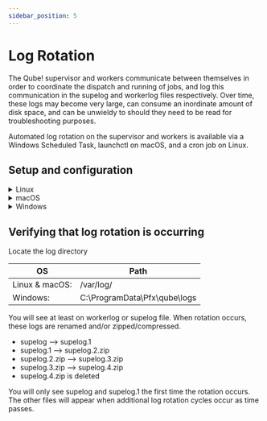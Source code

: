 ```yaml
---
sidebar_position: 5
---
```


# Log Rotation

The Qube! supervisor and workers communicate between themselves in order to coordinate the dispatch and running of jobs, and log this communication in the supelog and workerlog files respectively.  Over time, these logs may become very large, can consume an inordinate amount of disk space, and can be unwieldy to should they need to be read for troubleshooting purposes.

Automated log rotation on the supervisor and workers is available via a Windows Scheduled Task, launchctl on macOS, and a cron job on Linux.

## Setup and configuration
<details>
<summary>
Linux
</summary>
**Setup**
No additional tasks are necessary for log rotation on Linux.  

**Configuration**
The log rotation on Linux is managed by the Linux daemon logrotated , and is specified in `/etc/logrotate.d/supervisor` .  See the man pages for logrotated if you wish to customize the rotation policies.

**Rotation Policy**
Rotate out the logs weekly, keeping 4 copies.
</details>

<details>
<summary>
macOS
</summary>
**Setup**
No additional tasks are necessary for log rotation on macOS.   

**Configuration**
The log rotation on macOS is managed by launchctl/launchd, and the associated .plist files are:
```
    /Library/LaunchDaemons/com.pipelinefx.logrotate.supervisor.plist
    /Library/LaunchDaemons/com.pipelinefx.logrotate.worker.plist
```
Both of these plists call `/Applications/pfx/qube/utils/logrotate.py`; see The [logrotate.py](./The+Logrotate+Script) script.

**Rotation Policy**
Rotate out the logs when they exceed 100MB in size (the default size in the logrotate.py script).
</details>

<details>
<summary>
Windows
</summary>
**Setup**
Enabling log rotation on Windows requires that the Python programming language be installed and in the System SEARCH PATH.  The easiest way to accomplish this is to download and install a free Community Edition version of Python from http://www.python.org. Download and run one of these installers, and allow it to add Python to the System Search Path.  You should see the logs rotate out within the hour. If you're unsure which version to install, choose the 64-bit installer.

**Configuration**
All Scheduled Tasks call `%QBDIR%/pfx/qube/utils/logrotate.py`, with only the path to the log as an argument.  

**Rotation Policy**
Rotate out the logs when they exceed 100MB in size (the default size in the logrotate.py  script).
</details>

## Verifying that log rotation is occurring
Locate the log directory

| OS             | Path                         |
|----------------|------------------------------|
| Linux & macOS: | /var/log/                    |
| Windows:       | C:\ProgramData\Pfx\qube\logs |

You will see at least on workerlog or supelog file.  When rotation occurs, these logs are renamed and/or zipped/compressed.

* supelog --> supelog.1
* supelog.1 --> supelog.2.zip
* supelog.2.zip --> supelog.3.zip
* supelog.3.zip --> supelog.4.zip
* supelog.4.zip is deleted

You will only see supelog and supelog.1 the first time the rotation occurs.  The other files will appear when additional log rotation cycles occur as time passes.

